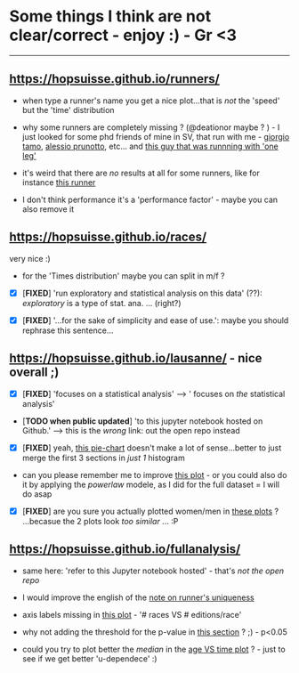 

# Some things I think are not clear/correct - enjoy :) - Gr <3

----

## https://hopsuisse.github.io/runners/

- when type a runner's name you get a nice plot...that is _not_ the 'speed' but the 'time' distribution

- why some runners are completely missing ? (@deationor maybe ? ) - I just looked for some phd friends of mine in SV, that run with me - 
[giorgio tamo](http://www.alphafoto.com/images.php?runID=810&sn=14288), 
[alessio prunotto](http://www.alphafoto.com/images.php?runID=810&sn=14139), etc...
and [this guy that was runnning with 'one leg'](http://www.alphafoto.com/images.php?runID=744&sn=2169)

- it's weird that there are _no_ results at all for some runners, like for instance 
[this runner](https://hopsuisse.github.io/runners/?runner=Lazzarini+Reto+1973)


- I don't think performance it's a 'performance factor' - maybe you can also remove it 

## https://hopsuisse.github.io/races/

 very nice :)

 - for the 'Times distribution' maybe you can split in m/f ?

 - [x] [**FIXED**] 'run exploratory and statistical analysis on this data' (??): _exploratory_ is a type of stat. ana. ... (right?)

 - [x] [**FIXED**] '...for the sake of simplicity and ease of use.': maybe you should rephrase this sentence...

## https://hopsuisse.github.io/lausanne/ - nice overall ;)


- [x] [**FIXED**] 'focuses on a statistical analysis' -->   ' focuses on _the_ statistical analysis'
- [**TODO when public updated**] 'to this jupyter notebook hosted on Github.' --> this is the _wrong_ link: out the open repo instead
- [x] [**FIXED**] yeah, [this pie-chart](https://hopsuisse.github.io/lausanne/#number-of-runners-by-sex-and-by-category)
  doesn't make a lot of sense...better to just merge the first 3 sections in _just 1_ histogram
- can you please remember me to improve 
[this plot](https://hopsuisse.github.io/lausanne/#towns-of-residence-of-the-runners) - or you could also do it by applying the _powerlaw_ modele, as I did for the full dataset = I will do asap
- [x] [**FIXED**] are you sure you actually plotted women/men in 
[these plots](https://hopsuisse.github.io/lausanne/#paces-distribution-by-category) ?  ...becasue the 2 plots look _too similar_ ... :P 

## https://hopsuisse.github.io/fullanalysis/

- same here:  'refer to this Jupyter notebook hosted' - that's _not the open repo_ 

- I would improve the english of the 
[note on runner's uniqueness](https://hopsuisse.github.io/fullanalysis/#note-on-unique-runners)

- axis labels missing in [this plot](https://hopsuisse.github.io/fullanalysis/#distribution-of-the-number-of-editions-per-race) - '# races  VS # editions/race'

- why not adding the threshold for the p-value in
[this section](https://hopsuisse.github.io/fullanalysis/#age-across-editions) ? ;)  - p<0.05


- could you try to plot better the _median_ in the 
[age VS time plot](https://hopsuisse.github.io/fullanalysis/#statistics-on-performance-vs-age) ?  - just to see if we get better 'u-dependece' :)























